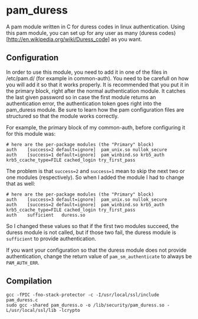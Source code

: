 # pam_duress
A pam module written in C for duress codes in linux authentication.
Using this pam module, you can set up for any user as many (duress codes)[http://en.wikipedia.org/wiki/Duress_code] as you want.

## Configuration

In order to use this module, you need to add it in one of the files in /etc/pam.d/ (for example in common-auth). You need to be carefull on how you will add it so that it works properly. It is recommended that you put it in the primary block, right after the normal authentication module. It catches the last given password so in case the first module returns an authentication error, the authentication token goes right into the pam_duress module.
Be sure to learn how the pam configuration files are structured so that the module works correctly.

For example, the primary block of my common-auth, before configuring it for this module was:

```
# here are the per-package modules (the "Primary" block)
auth	[success=2 default=ignore]	pam_unix.so nullok_secure
auth	[success=1 default=ignore]	pam_winbind.so krb5_auth krb5_ccache_type=FILE cached_login try_first_pass
```

The problem is that `success=2` and `success=1` mean to skip the next two or one modules (respectively). So when I added the module I had to change that as well:

```
# here are the per-package modules (the "Primary" block)
auth	[success=3 default=ignore]	pam_unix.so nullok_secure
auth	[success=2 default=ignore]	pam_winbind.so krb5_auth krb5_ccache_type=FILE cached_login try_first_pass
auth    sufficient   duress.so
```

So I changed these values so that if the first two modules succeed, the duress module is not called, but if those two fail, the duress module is `sufficient` to provide authentication.

If you want your configuration so that the duress module does not provide authentication, change the return value of `pam_sm_authenticate` to always be `PAM_AUTH_ERR`.


## Compilation

```
gcc -fPIC -fno-stack-protector -c -I/usr/local/ssl/include pam_duress.c
sudo gcc -shared pam_duress.o -o /lib/security/pam_duress.so -L/usr/local/ssl/lib -lcrypto
```
